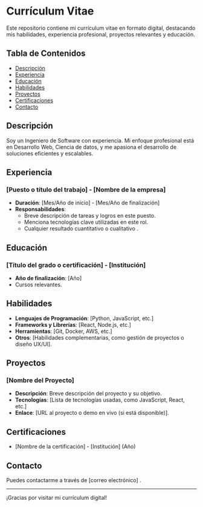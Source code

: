 # Currículum Vitae

Este repositorio contiene mi currículum vitae en formato digital, destacando mis habilidades, experiencia profesional, proyectos relevantes y educación.

## Tabla de Contenidos
- [Descripción](#descripción)
- [Experiencia](#experiencia)
- [Educación](#educación)
- [Habilidades](#habilidades)
- [Proyectos](#proyectos)
- [Certificaciones](#certificaciones)
- [Contacto](#contacto)

## Descripción
Soy un Ingeniero de Software con experiencia. Mi enfoque profesional está en Desarrollo Web, Ciencia de datos, y me apasiona el desarrollo de soluciones eficientes y escalables.

## Experiencia
### [Puesto o título del trabajo] - [Nombre de la empresa]
- **Duración**: [Mes/Año de inicio] - [Mes/Año de finalización]
- **Responsabilidades**:
  - Breve descripción de  tareas y logros en este puesto.
  - Menciona tecnologías clave utilizadas en este rol.
  - Cualquier resultado cuantitativo o cualitativo .



## Educación
### [Título del grado o certificación] - [Institución]
- **Año de finalización**: [Año]
- Cursos relevantes.



## Habilidades
- **Lenguajes de Programación**: [Python, JavaScript, etc.]
- **Frameworks y Librerías**: [React, Node.js, etc.]
- **Herramientas**: [Git, Docker, AWS, etc.]
- **Otros**: [Habilidades complementarias, como gestión de proyectos o diseño UX/UI].

## Proyectos
### [Nombre del Proyecto]
- **Descripción**: Breve descripción del proyecto y su objetivo.
- **Tecnologías**: [Lista de tecnologías usadas, como JavaScript, React, etc.]
- **Enlace**: [URL al proyecto o demo en vivo (si está disponible)].

## Certificaciones
- [Nombre de la certificación] - [Institución] (Año)

## Contacto
Puedes contactarme a través de [correo electrónico] .

---

¡Gracias por visitar mi currículum digital!

